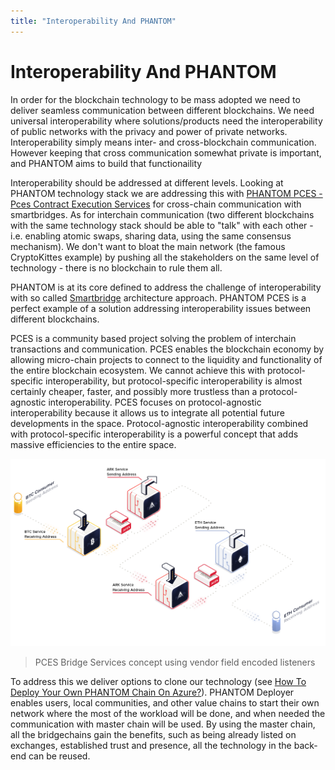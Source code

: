 ```yaml
---
title: "Interoperability And PHANTOM"
---
```


# Interoperability And PHANTOM

In order for the blockchain technology to be mass adopted we need to deliver seamless communication between different blockchains. We need universal interoperability where solutions/products need the interoperability of public networks with the privacy and power of private networks. Interoperability simply means inter- and cross-blockchain communication. However keeping that cross communication somewhat private is important, and PHANTOM aims to build that functionaility

Interoperability should be addressed at different levels. Looking at PHANTOM technology stack we are addressing this with  [PHANTOM PCES - Pces Contract Execution Services](https://phantompces.com/) for cross-chain communication with smartbridges. As for interchain communication (two different blockchains with the same technology stack should be able to "talk" with each other - i.e. enabling atomic swaps, sharing data, using the same consensus mechanism). We don't want to bloat the main network (the famous CryptoKittes example) by pushing all the stakeholders on the same level of technology - there is no blockchain to rule them all.

PHANTOM is at its core defined to address the challenge of interoperability with so called [Smartbridge](/introduction/ark/how-does-ark-smartbridge-work)  architecture approach. PHANTOM PCES is a perfect example of a solution addressing interoperability issues between different blockchains.

PCES is a community based project solving the problem of interchain transactions and communication. PCES enables the blockchain economy by allowing micro-chain projects to connect to the liquidity and functionality of the entire blockchain ecosystem. We cannot achieve this with protocol-specific interoperability, but protocol-specific interoperability is almost certainly cheaper, faster, and possibly more trustless than a protocol-agnostic interoperability. PCES focuses on protocol-agnostic interoperability because it allows us to integrate all potential future developments in the space. Protocol-agnostic interoperability combined with protocol-specific interoperability is a powerful concept that adds massive efficiencies to the entire space.

![PCES](./assets/interoperability-and-ark/5536406-aces-linking-services.png)
> PCES Bridge Services concept using vendor field encoded listeners

To address this we deliver options to clone our technology (see [How To Deploy Your Own PHANTOM Chain On Azure?](/cookbook/deployer/setup-with-azure)). PHANTOM Deployer enables users, local communities, and other value chains to start their own network where the most of the workload will be done, and when needed the communication with master chain will be used. By using the master chain, all the bridgechains gain the benefits, such as being already listed on exchanges, established trust and presence, all the technology in the back-end can be reused.
